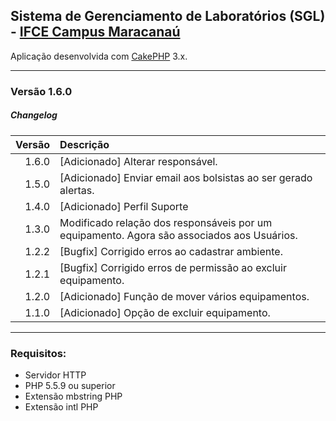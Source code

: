 ## Sistema de Gerenciamento de Laboratórios (SGL) - [IFCE Campus Maracanaú](https://ifce.edu.br/maracanau)

Aplicação desenvolvida com [CakePHP](http://cakephp.org) 3.x.

---------------------------------------------------------
### Versão 1.6.0

##### <i class="icon-file"></i> Changelog
 Versão  | Descrição 
--------:|:--------------------------------------------------------------
  1.6.0  | [Adicionado] Alterar responsável.
  1.5.0	 | [Adicionado] Enviar email aos bolsistas ao ser gerado alertas.
  1.4.0  | [Adicionado] Perfil Suporte
  1.3.0  | Modificado relação dos responsáveis por um equipamento. Agora são associados aos Usuários.
  1.2.2  | [Bugfix] Corrigido erros ao cadastrar ambiente.
  1.2.1  | [Bugfix] Corrigido erros de permissão ao excluir equipamento.
  1.2.0  | [Adicionado] Função de mover vários equipamentos.
  1.1.0  | [Adicionado] Opção de excluir equipamento.

---------------------------------------------------------
### Requisitos:

- Servidor HTTP
- PHP 5.5.9 ou superior
- Extensão mbstring PHP 
- Extensão intl PHP
